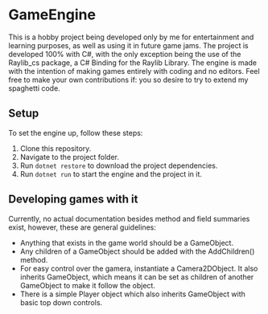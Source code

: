 # GameEngine
This is a hobby project being developed only by me for entertainment and learning purposes, as well as using it in future game jams.
The project is developed 100% with C#, with the only exception being the use of the Raylib_cs package, a C# Binding for the Raylib Library. The engine is made with the intention of making games entirely with coding and no editors.
Feel free to make your own contributions if: you so desire to try to extend my spaghetti code.

## Setup
To set the engine up, follow these steps:

1. Clone this repository.
2. Navigate to the project folder.
3. Run `dotnet restore` to download the project dependencies.
4. Run `dotnet run` to start the engine and the project in it.

## Developing games with it
Currently, no actual documentation besides method and field summaries exist, however, these are general guidelines:

- Anything that exists in the game world should be a GameObject.
- Any children of a GameObject should be added with the AddChildren() method.
- For easy control over the gamera, instantiate a Camera2DObject. It also inherits GameObject, which means it can be set as children of another GameObject to make it follow the object.
- There is a simple Player object which also inherits GameObject with basic top down controls.

